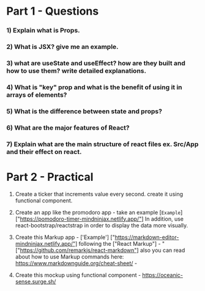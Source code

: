 # Part 1 - Questions

### 1) Explain what is Props.
### 2) What is JSX? give me an example.
### 3) what are useState and useEffect? how are they built and how to use them? write detailed explanations.
### 4) What is "key" prop and what is the benefit of using it in arrays of elements?
### 5) What is the difference between state and props?
### 6) What are the major features of React?
### 7) Explain what are the main structure of react files ex. Src/App and their effect on react.


# Part 2 - Practical

1) Create a ticker that increments value every second. create it using functional component.

2) Create an app like the promodoro app - take an example 
[`Example`] ["https://pomodoro-timer-mindninjax.netlify.app/"]
In addition, use react-bootstrap/reactstrap in order to display the data more visually.

3) Create this Markup app - ['Example'] ["https://markdown-editor-mindninjax.netlify.app/"] following the ["React Markup"] - "["https://github.com/remarkjs/react-markdown"] also you can read about how to use Markup commands here: https://www.markdownguide.org/cheat-sheet/ -

4) Create this mockup using functional component - https://oceanic-sense.surge.sh/ 

